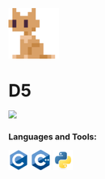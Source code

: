 <img src="_media/logo.png" 
width="100"
height="100"/>

# <big>D5</big>

<img src="https://ghchart.rshah.org/409ba5/D5rrr"/>

<span id="busuanzi_container_site_uv" style='display:none'>
    访客数:<span id="busuanzi_value_site_uv"></span> 人
</span>

<h3 align="left">Languages and Tools:</h3>

<p align="left">
<a href="https://www.cprogramming.com/" target="_blank"> <img src="https://raw.githubusercontent.com/devicons/devicon/master/icons/c/c-original.svg" alt="c" width="40" height="40"/></a>
<a href="https://www.w3schools.com/cpp/" target="_blank">
<img src="https://raw.githubusercontent.com/devicons/devicon/master/icons/cplusplus/cplusplus-original.svg" alt="cplusplus" width="40" height="40"/></a>
<a href="https://www.python.org" target="_blank"> 
<img src="https://raw.githubusercontent.com/devicons/devicon/master/icons/python/python-original.svg" alt="python" width="40" height="40"/></a> 
</p>